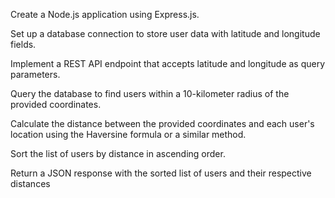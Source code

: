 Create a Node.js application using Express.js.

Set up a database connection to store user data with latitude and longitude fields.

Implement a REST API endpoint that accepts latitude and longitude as query parameters.

Query the database to find users within a 10-kilometer radius of the provided coordinates.

Calculate the distance between the provided coordinates and each user's location using the Haversine formula or a similar method.

Sort the list of users by distance in ascending order.

Return a JSON response with the sorted list of users and their respective distances